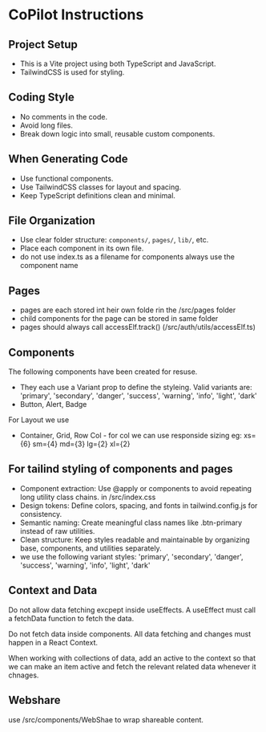 # CoPilot Instructions

## Project Setup

- This is a Vite project using both TypeScript and JavaScript.
- TailwindCSS is used for styling.

## Coding Style

- No comments in the code.
- Avoid long files.
- Break down logic into small, reusable custom components.

## When Generating Code

- Use functional components.
- Use TailwindCSS classes for layout and spacing.
- Keep TypeScript definitions clean and minimal.

## File Organization

- Use clear folder structure: `components/`, `pages/`, `lib/`, etc.
- Place each component in its own file.
- do not use index.ts as a filename for components always use the component name

## Pages

- pages are each stored int heir own folde rin the /src/pages folder
- child components for the page can be stored in same folder
- pages should always call accessElf.track(<pagename>) (/src/auth/utils/accessElf.ts)

## Components

The following components have been created for resuse. 

- They each use a Variant prop to define the styleing. Valid variants are: 'primary', 'secondary', 'danger', 'success', 'warning', 'info', 'light', 'dark'
- Button, Alert, Badge

For Layout we use

- Container, Grid, Row Col - for col we can use responside sizing eg: xs={6} sm={4} md={3} lg={2} xl={2}
<Grid>
  <Row>
    <Col>

## For tailind styling of components and pages

- Component extraction: Use @apply or components to avoid repeating long utility class chains. in /src/index.css
- Design tokens: Define colors, spacing, and fonts in tailwind.config.js for consistency.
- Semantic naming: Create meaningful class names like .btn-primary instead of raw utilities.
- Clean structure: Keep styles readable and maintainable by organizing base, components, and utilities separately.    
- we use the following variant styles: 'primary', 'secondary', 'danger', 'success', 'warning', 'info', 'light', 'dark'

## Context and Data

Do not allow data fetching excpept inside useEffects. A useEffect must call a fetchData function to fetch the data.

Do not fetch data inside components. All data fetching and changes must happen in a React Context.

When working with collections of data, add an active<Item> to the context so that we can make an item active and fetch the relevant related data whenever it chnages.

## Webshare

use /src/components/WebShae to wrap shareable content.
